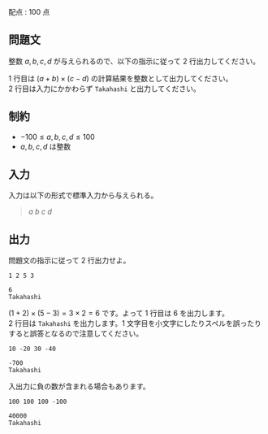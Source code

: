 配点 : $100$ 点

## 問題文

整数 $a, b, c, d$ が与えられるので、以下の指示に従って 2 行出力してください。  

1 行目は $(a + b) \times (c - d)$ の計算結果を整数として出力してください。<br>
2 行目は入力にかかわらず `Takahashi` と出力してください。

## 制約

- $-100 \leq a, b, c, d \leq 100$
- $a,b,c,d$ は整数

## 入力

入力は以下の形式で標準入力から与えられる。

> $a$ $b$ $c$ $d$

## 出力

問題文の指示に従って 2 行出力せよ。

```input1
1 2 5 3
```

```output1
6
Takahashi
```

$(1 + 2) \times(5 - 3) = 3 \times 2 = 6$ です。よって 1 行目は $6$ を出力します。<br>
2 行目は `Takahashi` を出力します。1 文字目を小文字にしたりスペルを誤ったりすると誤答となるので注意してください。

```input2
10 -20 30 -40
```

```output2
-700
Takahashi
```

入出力に負の数が含まれる場合もあります。

```input3
100 100 100 -100
```

```output3
40000
Takahashi
```